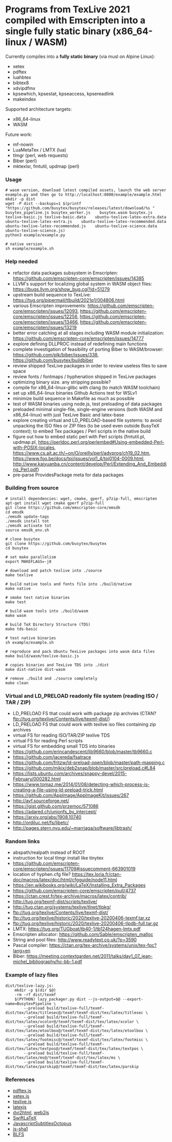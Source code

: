 # Programs from TexLive 2021 compiled with Emscripten into a single fully static binary (x86_64-linux / WASM)

Currently compiles into a **fully static binary** (via musl on Alpine Linux):
- xetex
- pdftex
- luahbtex
- bibtex8
- xdvipdfmx
- kpsewhich, kpsestat, kpseaccess, kpsereadlink
- makeindex

Supported architecture targets:
- x86_64-linux
- WASM

Future work:
- mf-nowin
- LuaMetaTex / LMTX (lua)
- tlmgr (perl, web requests)
- Biber (perl)
- mktexlsr, fmtutil, updmap (perl)

### Usage
```shell
# wasm version, download latest compiled assets, launch the web server example.py and then go to http://localhost:8080/example/example.html
mkdir -p dist
wget -P dist --backups=1 $(printf "https://github.com/busytex/busytex/releases/latest/download/%s " busytex_pipeline.js busytex_worker.js    busytex.wasm busytex.js texlive-basic.js texlive-basic.data    ubuntu-texlive-latex-extra.data ubuntu-texlive-latex-extra.js    ubuntu-texlive-latex-recommended.data ubuntu-texlive-latex-recommended.js    ubuntu-texlive-science.data ubuntu-texlive-science.js)
python3 example/example.py

# native version
sh example/example.sh
```

### Help needed
- refactor data packages subsystem in Emscripten: https://github.com/emscripten-core/emscripten/issues/14385
- LLVM's support for localizing global system in WASM object files: https://bugs.llvm.org/show_bug.cgi?id=51279
- upstream build sequence to TexLive: https://tug.org/pipermail/tlbuild/2021q1/004806.html
- various Emscripten improvements: https://github.com/emscripten-core/emscripten/issues/12093, https://github.com/emscripten-core/emscripten/issues/12256, https://github.com/emscripten-core/emscripten/issues/13466, https://github.com/emscripten-core/emscripten/issues/13219
- better error catching at all stages including WASM module initialization: https://github.com/emscripten-core/emscripten/issues/14777
- explore defining DLLPROC instead of redefining main functions
- complete investigation of feasibility of porting Biber to WASM/browser: https://github.com/plk/biber/issues/338, https://github.com/busytex/buildbiber
- review shipped TexLive packages in order to review useless files to save space
- review fonts / fontmaps / hyphenation shipped in TexLive packages
- optimizing binary size. any stripping possible?
- compile for x86_64-linux-glibc with clang (to match WASM toolchain)
- set up x86_64-linux binaries Github Actions test for WSLv1
- minimize build sequence in Makefile as much as possible
- test of WASM binaries using node.js, test preloading of data packages
- preloaded minimal single-file, single-engine versions (both WASM and x86_64-linux) with just TexLive Basic and latex-base
- explore creating virtual and LD_PRELOAD-based file systems: to avoid unpacking the ISO files or ZIP files (to be used even outside BusyTeX context); to embed Tex packages / Perl scripts in the native build 
- figure out how to embed static perl with Perl scripts (fmtutil.pl, updmap.pl, https://perldoc.perl.org/perlembed#Using-embedded-Perl-with-POSIX-locales, https://www.cs.ait.ac.th/~on/O/oreilly/perl/advprog/ch19_02.htm, https://www.foo.be/docs/tpj/issues/vol1_4/tpj0104-0009.html, http://www.kaiyuanba.cn/content/develop/Perl/Extending_And_Embedding_Perl.pdf)
- pre-parse ProvidesPackage meta for data packages

### Building from source
```shell
# install dependencies: wget, cmake, gperf, p7zip-full, emscripten
apt-get install wget cmake gperf p7zip-full 
git clone https://github.com/emscripten-core/emsdk
cd emsdk
./emsdk update-tags
./emsdk install tot
./emsdk activate tot
source emsdk_env.sh

# clone busytex
git clone https://github.com/busytex/busytex
cd busytex

# set make parallelism
export MAKEFLAGS=-j8

# download and patch texlive into ./source
make texlive

# build native tools and fonts file into ./build/native
make native

# smoke test native binaries
make test

# build wasm tools into ./build/wasm
make wasm

# build TeX Directory Structure (TDS)
make tds-basic

# test native binaries
sh example/example.sh

# reproduce and pack Ubuntu TexLive packages into wasm data files
make build/wasm/texlive-basic.js

# copies binaries and TexLive TDS into ./dist
make dist-native dist-wasm

# remove ./build and ./source completely
make clean
```

### Virtual and LD_PRELOAD readonly file system (reading ISO / TAR / ZIP)
- LD_PRELOAD FS that could work with package zip archvies (CTAN? ftp://tug.org/texlive/Contents/live/texmf-dist/)
- LD_PRELOAD FS that could work with texlive iso files containing zip archives
- virtual FS for reading ISO/TAR/ZIP texlive TDS
- virtual FS for reading Perl scripts
- virtual FS for embedding small TDS into binaries
- https://github.com/erincandescent/lib9660/blob/master/tb9660.c
- https://github.com/jacereda/fsatrace
- https://github.com/fritzw/ld-preload-open/blob/master/path-mapping.c
- https://github.com/mikix/deb2snap/blob/master/src/preload.c#L84
- https://lists.ubuntu.com/archives/snappy-devel/2015-February/000282.html
- https://www.tomaz.me/2014/01/08/detecting-which-process-is-creating-a-file-using-ld-preload-trick.html
- https://github.com/AppImage/AppImageKit/issues/267
- http://avf.sourceforge.net/
- https://gist.github.com/przemoc/571086
- https://adared.ch/unionfs_by_intercept/
- https://arxiv.org/abs/1908.10740
- http://ordiluc.net/fs/libetc/
- http://pages.stern.nyu.edu/~marriaga/software/libtrash/

### Random links
- abspath/realpath instead of ROOT
- instruction for local tlmgr install like tinytex
- https://github.com/emscripten-core/emscripten/issues/11709#issuecomment-663901019
- location of hyphen.cfg file? https://tex.loria.fr/ctan-doc/macros/latex/doc/html/cfgguide/node11.html
- https://en.wikibooks.org/wiki/LaTeX/Installing_Extra_Packages
- https://github.com/emscripten-core/emscripten/pull/4737
- https://ctan.crest.fr/tex-archive/macros/latex/contrib/
- http://tug.org/texmf-dist/scripts/texlive/
- http://tug.ctan.org/systems/texlive/tlnet/tlpkg/
- ftp://tug.org/texlive/Contents/live/texmf-dist/
- ftp://tug.org/texlive/historic/2020/texlive-20200406-texmf.tar.xz 
- ftp://tug.org/texlive/historic/2020/texlive-20200406-tlpdb-full.tar.gz
- LMTX: https://tug.org/TUGboat/tb40-1/tb124hagen-lmtx.pdf
- Emscripten allocator: https://github.com/Sable/emscripten_malloc
- String and pool files: http://www.readytext.co.uk/?p=3590
- Pascal compiler: https://ctan.org/tex-archive/systems/unix/tex-fpc?lang=en
- Biber: https://meeting.contextgarden.net/2011/talks/day1_07_jean-michel_bibliography/hc-bb-1.pdf

### Example of lazy files
```make
dist/texlive-lazy.js:
    mkdir -p $(dir $@)
    -rm -rf dist/texmf
    $(PYTHON) lazy_packager.py dist --js-output=$@ --export-name=BusytexPipeline \
        --preload build/texlive-full/texmf-dist/tex/latex/titlesec@/texmf/texmf-dist/tex/latex/titlesec \
        --preload build/texlive-full/texmf-dist/tex/latex/xcolor@/texmf/texmf-dist/tex/latex/xcolor \
        --preload build/texlive-full/texmf-dist/tex/latex/etoolbox@/texmf/texmf-dist/tex/latex/etoolbox \
        --preload build/texlive-full/texmf-dist/tex/latex/footmisc@/texmf/texmf-dist/tex/latex/footmisc \
        --preload build/texlive-full/texmf-dist/tex/latex/textpos@/texmf/texmf-dist/tex/latex/textpos \
        --preload build/texlive-full/texmf-dist/tex/latex/ms@/texmf/texmf-dist/tex/latex/ms \
        --preload build/texlive-full/texmf-dist/tex/latex/parskip@/texmf/texmf-dist/tex/latex/parskip
```

### References
- [pdftex.js](https://github.com/dmonad/pdftex.js)
- [xetex.js](https://github.com/lyze/xetex-js)
- [texlive.js](https://github.com/manuels/texlive.js/)
- [latexjs](https://github.com/latexjs/latexjs)
- [dvi2html](https://github.com/kisonecat/dvi2html), [web2js](https://github.com/kisonecat/web2js)
- [SwiftLaTeX](https://github.com/SwiftLaTeX/SwiftLaTeX)
- [JavascriptSubtitlesOctopus](https://github.com/Dador/JavascriptSubtitlesOctopus)
- [js-sha1](https://raw.githubusercontent.com/emn178/js-sha1)
- [BLFS](http://www.linuxfromscratch.org/blfs/view/svn/pst/texlive.html)
